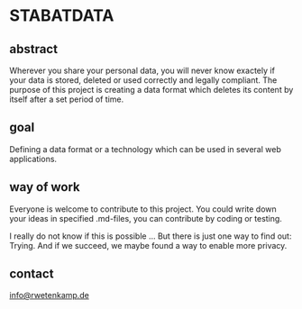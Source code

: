 # STABATDATA
## abstract
Wherever you share your personal data, you will never know exactely if your data is stored, deleted or used correctly and legally compliant. The purpose of this project is creating a data format which deletes its content by itself after a set period of time. 
## goal
Defining a data format or a technology which can be used in several web applications. 
## way of work
Everyone is welcome to contribute to this project. You could write down your ideas in specified .md-files, you can contribute by coding or testing.

I really do not know if this is possible ... But there is just one way to find out: Trying. And if we succeed, we maybe found a way to enable more privacy.

## contact
info@rwetenkamp.de
